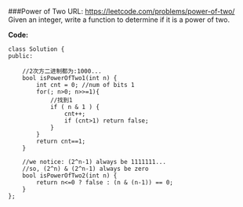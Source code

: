 ###Power of Two
URL: https://leetcode.com/problems/power-of-two/</br>
Given an integer, write a function to determine if it is a power of two.

__Code:__

	class Solution {
	public:

	    //2次方二进制都为:1000...
	    bool isPowerOfTwo1(int n) {
	        int cnt = 0; //num of bits 1
	        for(; n>0; n>>=1){
	        	//找到1
	            if ( n & 1 ) {
	                cnt++;
	                if (cnt>1) return false;
	            }
	        }
	        return cnt==1;
	    }
	    
	    //we notice: (2^n-1) always be 1111111...
	    //so, (2^n) & (2^n-1) always be zero
	    bool isPowerOfTwo2(int n) {
	        return n<=0 ? false : (n & (n-1)) == 0;
	    }
	};